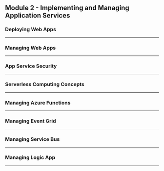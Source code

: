 ## Module 2 - Implementing and Managing Application Services  

### Deploying Web Apps




--- 

### Managing Web Apps


---

### App Service Security




---

### Serverless Computing Concepts


---
### Managing Azure Functions


---
### Managing Event Grid



---
### Managing Service Bus



---
### Managing Logic App



---